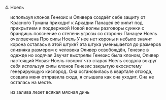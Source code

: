 
4. Ноель

    используя клонов Генезис и Оливера создаёт себе защиту от Красного Тумана
    приходит к Аркадии 
    Панацея её хилит под прикрытием и поддержкой Новой волны
        разговоры суинки с брандишь пояснение о степени угрозы со стороны Панацеи
    Ноель очеловечена
    Про силы Ноель
    У нее нет короны и небыло
    значит корона осталась в этой штуке?
    эта штука уменьшается до размеров слизняка размером с человека
    Оливер освобождён, Генезис в одежде но ходячая
    Звучат выстрелы 
    Генезис была клоном, Оливер настоящий
    Новая-Ноель говорит что старая Ноель создала вокруг себя используя силы клонов Генезис закрытую екосистему генерирующую кислород. Она остановилась в квартале отсюда, создала меня отправила сюда, я слышала как она уходит. Она не осталась на месте.

    из залива лезет всякая мясная дичь
